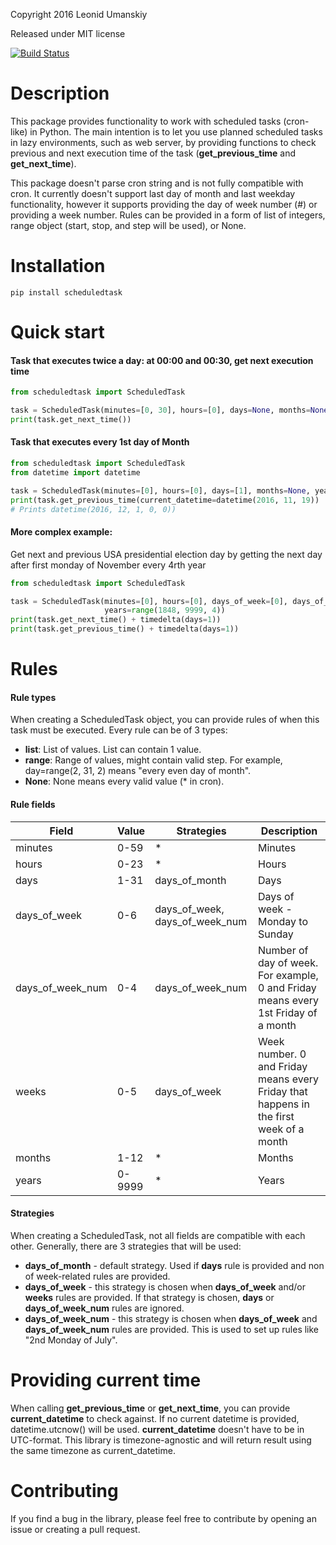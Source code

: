 Copyright 2016 Leonid Umanskiy

Released under MIT license

[![Build Status](https://travis-ci.org/leonidumanskiy/scheduledtask.svg?branch=master)](https://travis-ci.org/leonidumanskiy/scheduledtask)

# Description
This package provides functionality to work with scheduled tasks (cron-like) in Python.
The main intention is to let you use planned scheduled tasks in lazy environments, 
such as web server, by providing functions to check previous and next execution time of the task (**get_previous_time** and **get_next_time**).

This package doesn't parse cron string and is not fully compatible with cron. 
It currently doesn't support last day of month and last weekday functionality, 
however it supports providing the day of week number (#) or providing a week number.
Rules can be provided in a form of list of integers, range object (start, stop, and step will be used), or None.

# Installation
```
pip install scheduledtask
```

# Quick start
#### Task that executes twice a day: at 00:00 and 00:30, get next execution time
```python
from scheduledtask import ScheduledTask

task = ScheduledTask(minutes=[0, 30], hours=[0], days=None, months=None, years=None)
print(task.get_next_time())
```

#### Task that executes every 1st day of Month
```python
from scheduledtask import ScheduledTask
from datetime import datetime

task = ScheduledTask(minutes=[0], hours=[0], days=[1], months=None, years=None)
print(task.get_previous_time(current_datetime=datetime(2016, 11, 19))  
# Prints datetime(2016, 12, 1, 0, 0))
```

#### More complex example:
Get next and previous USA presidential election day by getting the next day after first monday of November every 4rth year
```python
from scheduledtask import ScheduledTask

task = ScheduledTask(minutes=[0], hours=[0], days_of_week=[0], days_of_week_num=[0], months=[11], 
                     years=range(1848, 9999, 4))
print(task.get_next_time() + timedelta(days=1))
print(task.get_previous_time() + timedelta(days=1))
```

# Rules

#### Rule types
When creating a ScheduledTask object, you can provide rules of when this task must be executed.
Every rule can be of 3 types:
- **list**: List of values. List can contain 1 value.
- **range**: Range of values, might contain valid step. For example, day=range(2, 31, 2) means "every even day of month".
- **None**: None means every valid value (* in cron).

#### Rule fields
| Field            | Value  | Strategies                      | Description                                                                            |
|------------------|--------|---------------------------------|----------------------------------------------------------------------------------------|
| minutes          | 0-59   | *                               | Minutes                                                                                |
| hours            | 0-23   | *                               | Hours                                                                                  |
| days             | 1-31   | days_of_month                   | Days                                                                                   |
| days_of_week     | 0-6    | days_of_week,  days_of_week_num | Days of week - Monday to Sunday                                                        |
| days_of_week_num | 0-4    | days_of_week_num                | Number of day of week. For example, 0 and Friday means every 1st Friday of a month     |
| weeks            | 0-5    | days_of_week                    | Week number. 0 and Friday means every Friday that happens in the first week of a month |
| months           | 1-12   | *                               | Months                                                                                 |
| years            | 0-9999 | *                               | Years                                                                                  |

#### Strategies
When creating a ScheduledTask, not all fields are compatible with each other.
Generally, there are 3 strategies that will be used:
- **days_of_month** - default strategy. Used if **days** rule is provided and non of week-related rules are provided. 
- **days_of_week** - this strategy is chosen when **days_of_week** and/or **weeks** rules are provided. If that strategy is chosen, **days** or **days_of_week_num** rules are ignored. 
- **days_of_week_num** - this strategy is chosen when **days_of_week** and **days_of_week_num** rules are provided. This is used to set up rules like "2nd Monday of July".

# Providing current time
When calling **get_previous_time** or **get_next_time**, you can provide **current_datetime** to check against. 
If no current datetime is provided, datetime.utcnow() will be used. 
**current_datetime** doesn't have to be in UTC-format. This library is timezone-agnostic and will return result using the same timezone as current_datetime.

# Contributing
If you find a bug in the library, please feel free to contribute by opening an issue or creating a pull request.

